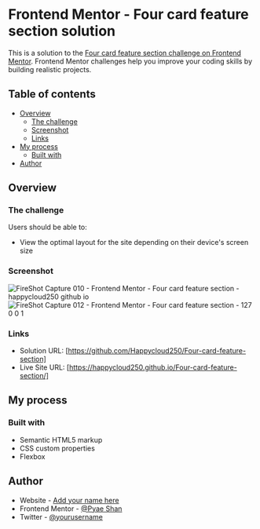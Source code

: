 # Frontend Mentor - Four card feature section solution

This is a solution to the [Four card feature section challenge on Frontend Mentor](https://www.frontendmentor.io/challenges/four-card-feature-section-weK1eFYK). Frontend Mentor challenges help you improve your coding skills by building realistic projects.

## Table of contents

- [Overview](#overview)
  - [The challenge](#the-challenge)
  - [Screenshot](#screenshot)
  - [Links](#links)
- [My process](#my-process)
  - [Built with](#built-with)
- [Author](#author)

## Overview

### The challenge

Users should be able to:

- View the optimal layout for the site depending on their device's screen size

### Screenshot
![FireShot Capture 010 - Frontend Mentor - Four card feature section - happycloud250 github io](https://user-images.githubusercontent.com/72793369/161108369-a60e6f4a-5cf9-4221-aaad-13f6e8d9e1b3.jpg)
![FireShot Capture 012 - Frontend Mentor - Four card feature section - 127 0 0 1](https://user-images.githubusercontent.com/72793369/161109197-30e7a5f7-0f54-4b0e-a289-603338636482.jpg)

### Links

- Solution URL: [https://github.com/Happycloud250/Four-card-feature-section]
- Live Site URL: [https://happycloud250.github.io/Four-card-feature-section/]

## My process

### Built with

- Semantic HTML5 markup
- CSS custom properties
- Flexbox

## Author

- Website - [Add your name here](https://www.your-site.com)
- Frontend Mentor - [@Pyae Shan](https://www.frontendmentor.io/profile/Happycloud250)
- Twitter - [@yourusername](https://www.twitter.com/yourusername)
